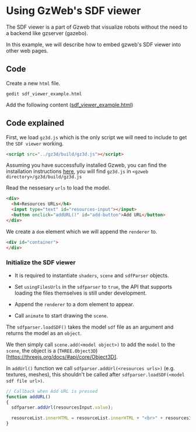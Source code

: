 # Using GzWeb's SDF viewer

The SDF viewer is a part of Gzweb that visualize robots without the need to a backend like gzserver (gazebo).

In this example, we will describe how to embed gzweb's SDF viewer into other web pages.

## Code
Create a new `html` file.

`gedit sdf_viewer_example.html`

Add the following content ([sdf_viewer_example.html](https://bitbucket.org/osrf/gzweb/raw/57afdee589e7d757ea7fd0cb011a5596a01aeed4/examples/view_sdf_from_url.html))

<include src='https://bitbucket.org/osrf/gzweb/raw/gzweb_1.4.0/examples/view_sdf_from_url.html' />

## Code explained

First, we load `gz3d.js` which is the only script we will need to include to get the `SDF viewer` working.

```html
<script src="../gz3d/build/gz3d.js"></script>
```

Assuming you have successfully installed Gzweb, you can find the installation instructions [here](http://gazebosim.org/tutorials?tut=gzweb_install&cat=gzweb), you will find `gz3d.js` in `<gzweb directory>/gz3d/build/gz3d.js`


Read the nessesary `urls` to load the model.

```html
<div>
  <h4>Resources URLs</h4>
  <input type="text" id="resources-input"></input>
  <button onclick="addURL()" id="add-button">Add URL</button>
</div>
```

We create a `dom` element which we will append the `renderer` to.

```html
<div id="container">
</div>
```

### Initialize the SDF viewer

 - It is required to instantiate `shaders`, `scene` and `sdfParser` objects.

 - Set `usingFilesUrls` in the `sdfparser` to `true`, the API that supports loading the files themselves is still under development.

 - Append the `renderer` to a dom element to appear.

 - Call `animate` to start drawing the `scene`.

<include from="/var scene;/" to="/scene.render\(\);\*\}\/" src='https://bitbucket.org/osrf/gzweb/raw/gzweb_1.4.0/examples/view_sdf_from_url.html' />

The `sdfparser.loadSDF()` takes the model `sdf` file as an argument and returns the model as an `object`.

We then simply call `scene.add(<model object>)` to add the `model` to the `scene`, the object is a (`THREE.Object3D`)[https://threejs.org/docs/#api/core/Object3D].

<include from="/\/\/ Callback/" to="/sdfInput.value;\*\}\/" src='https://bitbucket.org/osrf/gzweb/raw/gzweb_1.4.0/examples/view_sdf_from_url.html' />

In `addUrl()` function we call `sdfparser.addUrl(<resources urls>)` (e.g. textures, meshes), this shouldn't be called after `sdfparser.loadSDF(<model sdf file url>)`.

```js
// Callback when Add URL is pressed
function addURL()
{
  sdfparser.addUrl(resourcesInput.value);

  resourceList.innerHTML = resourceList.innerHTML + "<br>" + resourcesInput.value;
}
```
